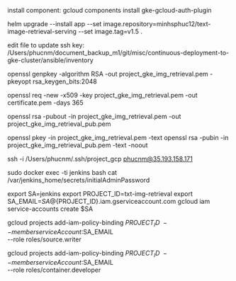 install component:
gcloud components install gke-gcloud-auth-plugin


helm upgrade --install app --set image.repository=minhsphuc12/text-image-retrieval-serving --set image.tag=v1.5 .

edit file to update ssh key: 
/Users/phucnm/document_backup_m1/git/misc/continuous-deployment-to-gke-cluster/ansible/inventory 


openssl genpkey -algorithm RSA -out project_gke_img_retrieval.pem -pkeyopt rsa_keygen_bits:2048

openssl req -new -x509 -key project_gke_img_retrieval.pem -out certificate.pem -days 365

openssl rsa -pubout -in project_gke_img_retrieval.pem -out project_gke_img_retrieval_pub.pem

openssl pkey -in project_gke_img_retrieval.pem -text
openssl rsa -pubin -in project_gke_img_retrieval_pub.pem -text -noout

ssh -i /Users/phucnm/.ssh/project_gcp phucnm@35.193.158.171

sudo docker exec -ti jenkins bash
cat /var/jenkins_home/secrets/initialAdminPassword

export SA=jenkins
export PROJECT_ID=txt-img-retrieval
export SA_EMAIL=${SA}@${PROJECT_ID}.iam.gserviceaccount.com
gcloud iam service-accounts create $SA

gcloud projects add-iam-policy-binding $PROJECT_ID \
  --member serviceAccount:$SA_EMAIL \
  --role roles/source.writer

gcloud projects add-iam-policy-binding $PROJECT_ID \
  --member serviceAccount:$SA_EMAIL \
  --role roles/container.developer

  
